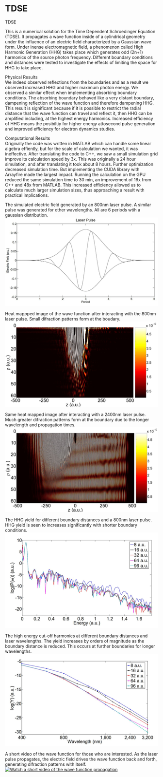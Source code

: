 # TDSE
TDSE

This is a numerical solution for the Time Dependent Schroedinger Equation (TDSE).
It propagates a wave function inside of a cylindrical geometry under the influence of an electric field characterized by a Gaussian wave form.
Under inense electromagnetic field, a phenomenon called High Harmonic Generation (HHG) takes place which generates odd (2n+1) harmonics of the source photon frequency.
Different boundary conditions and distances were tested to investigate the effects of limiting the space for HHG to take place.

Physical Results    
    We indeed observed reflections from the boundaries and as a result we observed increased HHG and higher maximum photon energy.
    We observed a similar effect when implementing absorbing boundary conditions. The absorbing boundary behaved like a very distant boundary, dampening reflection of the wave function and therefore dampening HHG.
    This result is significant because if it is possible to restrict the radial distance that the wave function can travel and reflect it, then HHG can be amplified including, at the highest energy harmonics.
    Increased efficiency of HHG means the posibiltiy for higher energy attosecond pulse generation and improved efficiency for electron dynamics studies.

Computational Results  
    Originally the code was written in MATLAB which can handle some linear algebra effiently, but for the scale of calculation we wanted, it was ineffective.
    After translating the code to C++, we saw a small simulation grid improve its calculation speed by 3x. This was originally a 24 hour simulation, and after translating it took about 8 hours.
    Further optimization decreased simulation time. But implementing the CUDA library with Arrayfire made the largest impact.
    Running the calculation on the GPU reduced the same simulation time to 30 min, an improvement of 16x from C++ and 48x from MATLAB.
    This increased efficiency allowed us to calculate much larger simulation sizes, thus approaching a result with practical implications.

The simulated electric field generated by an 800nm laser pulse.
A similar pulse was generated for other wavelengths. All are 6 periods wtih a gaussian distribution.
![Laser Pulse](https://github.com/ahwinney/TDSE/blob/f20af9e2a83011681069f7784f4477846ff16afc/Laser%20Pulse.JPG)

Heat mappped image of the wave function after interacting with the 800nm laser pulse.
Small difraction patterns form at the boudary.
![800nm](https://github.com/ahwinney/TDSE/blob/6a5b6c7fd89c74da7f8022e946b58c4db142acfb/800nm.JPG)

Same heat mapped image after interacting with a 2400nm laser pulse.
Much greater difraction patterns form at the boundary due to the longer wavelength and propagation times.
![Alt text](https://github.com/ahwinney/TDSE/blob/6a5b6c7fd89c74da7f8022e946b58c4db142acfb/2400nm.JPG)

The HHG yield for different boundary distances and a 800nm laser pulse.
HHG yield is seen to increases significantly with shorter boundary conditions.
![Alt text](https://github.com/ahwinney/TDSE/blob/6a5b6c7fd89c74da7f8022e946b58c4db142acfb/HHG.JPG)

The high energy cut-off harmonics at different boundary distances and laser wavelengths.
The yield increases by orders of magnitude as the boundary distance is reduced. This occurs at further boundaries for longer wavelengths.
![Alt text](https://github.com/ahwinney/TDSE/blob/6a5b6c7fd89c74da7f8022e946b58c4db142acfb/Cut-off%20Yield%20v%20Boundary.JPG)

A short video of the wave function for those who are interested. As the laser pulse propagates, the electric field drives the wave function back and forth, generating difraction patterns with itself.
[![Watch a short video of the wave function propagation](https://img.youtube.com/vi/0afxQRICnuQ/0.jpg)](https://youtu.be/0afxQRICnuQ)
